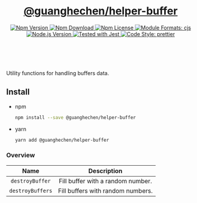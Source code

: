 <header>
  <h1 align="center">
    <a href="https://github.com/guanghechen/node-scaffolds/tree/@guanghechen/helper-buffer@5.0.5/packages/helper-buffer#readme">@guanghechen/helper-buffer</a>
  </h1>
  <div align="center">
    <a href="https://www.npmjs.com/package/@guanghechen/helper-buffer">
      <img
        alt="Npm Version"
        src="https://img.shields.io/npm/v/@guanghechen/helper-buffer.svg"
      />
    </a>
    <a href="https://www.npmjs.com/package/@guanghechen/helper-buffer">
      <img
        alt="Npm Download"
        src="https://img.shields.io/npm/dm/@guanghechen/helper-buffer.svg"
      />
    </a>
    <a href="https://www.npmjs.com/package/@guanghechen/helper-buffer">
      <img
        alt="Npm License"
        src="https://img.shields.io/npm/l/@guanghechen/helper-buffer.svg"
      />
    </a>
    <a href="#install">
      <img
        alt="Module Formats: cjs"
        src="https://img.shields.io/badge/module_formats-cjs-green.svg"
      />
    </a>
    <a href="https://github.com/nodejs/node">
      <img
        alt="Node.js Version"
        src="https://img.shields.io/node/v/@guanghechen/helper-buffer"
      />
    </a>
    <a href="https://github.com/facebook/jest">
      <img
        alt="Tested with Jest"
        src="https://img.shields.io/badge/tested_with-jest-9c465e.svg"
      />
    </a>
    <a href="https://github.com/prettier/prettier">
      <img
        alt="Code Style: prettier"
        src="https://img.shields.io/badge/code_style-prettier-ff69b4.svg?style=flat-square"
      />
    </a>
  </div>
</header>
<br/>

Utility functions for handling buffers data.


## Install

* npm

  ```bash
  npm install --save @guanghechen/helper-buffer
  ```

* yarn

  ```bash
  yarn add @guanghechen/helper-buffer
  ```


### Overview

Name                  | Description
:--------------------:|:----------------------------:
`destroyBuffer`       | Fill buffer with a random number.
`destroyBuffers`      | Fill buffers with random numbers.


[homepage]: https://github.com/guanghechen/node-scaffolds/tree/@guanghechen/helper-buffer@5.0.5/packages/helper-buffer#readme
